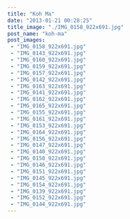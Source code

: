 ```yaml
---
title: "Koh Ma"
date: "2013-01-21 00:28:25"
title_image: "./IMG_0158_922x691.jpg"
post_name: "koh-ma"
post_images: 
 - "IMG_0158_922x691.jpg"
 - "IMG_0143_922x691.jpg"
 - "IMG_0160_922x691.jpg"
 - "IMG_0159_922x691.jpg"
 - "IMG_0157_922x691.jpg"
 - "IMG_0142_922x691.jpg"
 - "IMG_0163_922x691.jpg"
 - "IMG_0141_922x691.jpg"
 - "IMG_0162_922x691.jpg"
 - "IMG_0165_922x691.jpg"
 - "IMG_0155_922x691.jpg"
 - "IMG_0161_922x691.jpg"
 - "IMG_0153_922x691.jpg"
 - "IMG_0164_922x691.jpg"
 - "IMG_0156_922x691.jpg"
 - "IMG_0147_922x691.jpg"
 - "IMG_0140_922x691.jpg"
 - "IMG_0150_922x691.jpg"
 - "IMG_0146_922x691.jpg"
 - "IMG_0151_922x691.jpg"
 - "IMG_0145_922x691.jpg"
 - "IMG_0154_922x691.jpg"
 - "IMG_0139_922x691.jpg"
 - "IMG_0152_922x691.jpg"
 - "IMG_0144_922x691.jpg"
---
```



